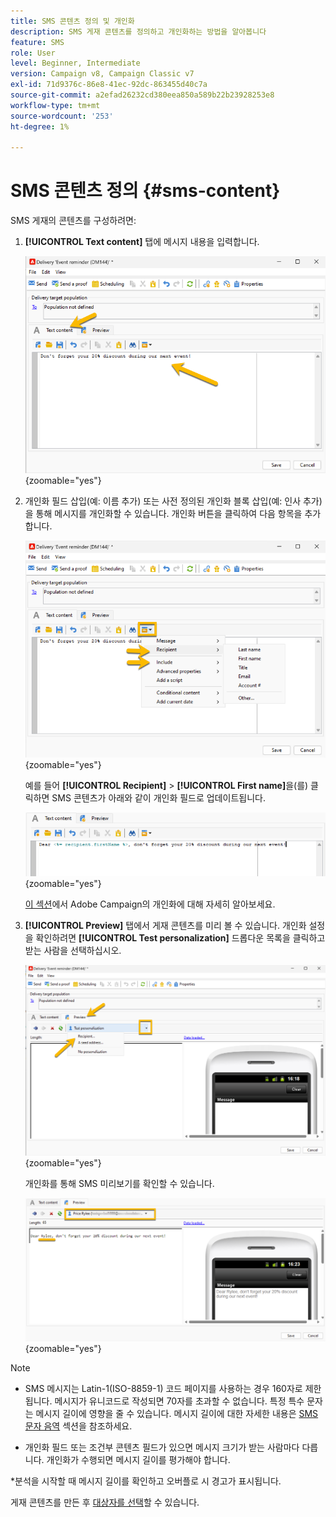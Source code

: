 ```yaml
---
title: SMS 콘텐츠 정의 및 개인화
description: SMS 게재 콘텐츠를 정의하고 개인화하는 방법을 알아봅니다
feature: SMS
role: User
level: Beginner, Intermediate
version: Campaign v8, Campaign Classic v7
exl-id: 71d9376c-86e8-41ec-92dc-863455d40c7a
source-git-commit: a2efad26232cd380eea850a589b22b23928253e8
workflow-type: tm+mt
source-wordcount: '253'
ht-degree: 1%

---
```


# SMS 콘텐츠 정의 {#sms-content}

SMS 게재의 콘텐츠를 구성하려면:

1. **[!UICONTROL Text content]** 탭에 메시지 내용을 입력합니다.

   ![](assets/sms_content.png){zoomable="yes"}

1. 개인화 필드 삽입(예: 이름 추가) 또는 사전 정의된 개인화 블록 삽입(예: 인사 추가)을 통해 메시지를 개인화할 수 있습니다. 개인화 버튼을 클릭하여 다음 항목을 추가합니다.

   ![](assets/sms_perso.png){zoomable="yes"}

   예를 들어 **[!UICONTROL Recipient]** > **[!UICONTROL First name]**&#x200B;을(를) 클릭하면 SMS 콘텐츠가 아래와 같이 개인화 필드로 업데이트됩니다.

   ![](assets/sms_perso_recipient.png){zoomable="yes"}

   [이 섹션](../personalize.md)에서 Adobe Campaign의 개인화에 대해 자세히 알아보세요.

1. **[!UICONTROL Preview]** 탭에서 게재 콘텐츠를 미리 볼 수 있습니다. 개인화 설정을 확인하려면 **[!UICONTROL Test personalization]** 드롭다운 목록을 클릭하고 받는 사람을 선택하십시오.

   ![](assets/sms_preview.png){zoomable="yes"}

   개인화를 통해 SMS 미리보기를 확인할 수 있습니다.

   ![](assets/sms_preview_phone.png){zoomable="yes"}

>[!NOTE]
>
>* SMS 메시지는 Latin-1(ISO-8859-1) 코드 페이지를 사용하는 경우 160자로 제한됩니다. 메시지가 유니코드로 작성되면 70자를 초과할 수 없습니다. 특정 특수 문자는 메시지 길이에 영향을 줄 수 있습니다. 메시지 길이에 대한 자세한 내용은 [SMS 문자 음역](smpp-external-account.md#smpp-channel-settings) 섹션을 참조하세요.
>
>* 개인화 필드 또는 조건부 콘텐츠 필드가 있으면 메시지 크기가 받는 사람마다 다릅니다. 개인화가 수행되면 메시지 길이를 평가해야 합니다.
>
>*분석을 시작할 때 메시지 길이를 확인하고 오버플로 시 경고가 표시됩니다.

게재 콘텐츠를 만든 후 [대상자를 선택](sms-audience.md)할 수 있습니다.
